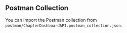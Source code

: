 ## Postman Collection
You can import the Postman collection from `postman/ChapterDashboardAPI.postman_collection.json`.

